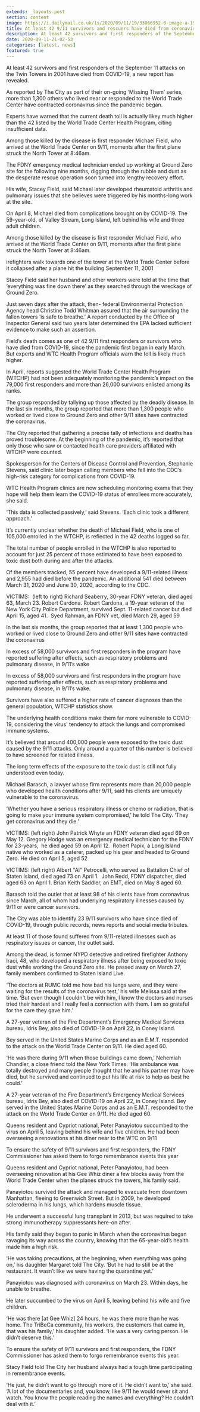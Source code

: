 ```yaml
---
extends: _layouts.post
section: content
image: https://i.dailymail.co.uk/1s/2020/09/11/19/33066952-0-image-a-19_1599849107412.jpg 
title: At least 42 9/11 survivors and rescuers have died from coronavirus 
description: At least 42 survivors and first responders of the September 11 attacks on the Twin Towers in 2001 have died from COVID-19, though experts warn the actual number may be much higher. 
date: 2020-09-11-21-02-53 
categories: [latest, news] 
featured: true 
--- 
```

At least 42 survivors and first responders of the September 11 attacks on the Twin Towers in 2001 have died from COVID-19, a new report has revealed.

As reported by The City as part of their on-going ‘Missing Them’ series, more than 1,300 others who lived near or responded to the World Trade Center have contracted coronavirus since the pandemic began.

Experts have warned that the current death toll is actually likey much higher than the 42 listed by the World Trade Center Health Program, citing insufficient data.

Among those killed by the disease is first responder Michael Field, who arrived at the World Trade Center on 9/11, moments after the first plane struck the North Tower at 8:46am.

The FDNY emergency medical technician ended up working at Ground Zero site for the following nine months, digging through the rubble and dust as the desperate rescue operation soon turned into lengthy recovery effort.

His wife, Stacey Field, said Michael later developed rheumatoid arthritis and pulmonary issues that she believes were triggered by his months-long work at the site.

On April 8, Michael died from complications brought on by COVID-19. The 59-year-old, of Valley Stream, Long Island, left behind his wife and three adult children.

Among those killed by the disease is first responder Michael Field, who arrived at the World Trade Center on 9/11, moments after the first plane struck the North Tower at 8:46am.

irefighters walk towards one of the tower at the World Trade Center before it collapsed after a plane hit the building September 11, 2001

Stacey Field said her husband and other workers were told at the time that ‘everything was fine down there’ as they searched through the wreckage of Ground Zero. 

Just seven days after the attack, then- federal Environmental Protection Agency head Christine Todd Whitman assured that the air surrounding the fallen towers ‘is safe to breathe.’ A report conducted by the Office of Inspector General said two years later determined the EPA lacked sufficient evidence to make such an assertion.

Field’s death comes as one of 42 9/11 first responders or survivors who have died from COVID-19, since the pandemic first began in early March. But experts and WTC Health Program officials warn the toll is likely much higher.

In April, reports suggested the World Trade Center Health Program (WTCHP) had not been adequately monitoring the pandemic’s impact on the 79,000 first responders and more than 26,000 survivors enlisted among its ranks.

The group responded by tallying up those affected by the deadly disease. In the last six months, the group reported that more than 1,300 people who worked or lived close to Ground Zero and other 9/11 sites have contracted the coronavirus.

The City reported that gathering a precise tally of infections and deaths has proved troublesome. At the beginning of the pandemic, it’s reported that only those who saw or contacted health care providers affiliated with WTCHP were counted.

Spokesperson for the Centers of Disease Control and Prevention, Stephanie Stevens, said clinic later began calling members who fell into the CDC’s high-risk category for complications from COVID-19.

WTC Health Program clinics are now scheduling monitoring exams that they hope will help them learn the COVID-19 status of enrollees more accurately, she said.

‘This data is collected passively,’ said Stevens. ‘Each clinic took a different approach.’

It’s currently unclear whether the death of Michael Field, who is one of 105,000 enrolled in the WTCHP, is reflected in the 42 deaths logged so far.

The total number of people enrolled in the WTCHP is also reported to account for just 25 percent of those estimated to have been exposed to toxic dust both during and after the attacks.

Of the members tracked, 55 percent have developed a 9/11-related illness and 2,955 had died before the pandemic. An additional 541 died between March 31, 2020 and June 30, 2020, according to the CDC.

VICTIMS:  (left to right) Richard Seaberry, 30-year FDNY veteran, died aged 63, March 23. Robert Cardona. Robert Cardona, a 19-year veteran of the New York City Police Department, survived Sept. 11-related cancer but died April 15, aged 41.  Syed Rahman, an FDNY vet, died March 29, aged 59

In the last six months, the group reported that at least 1,300 people who worked or lived close to Ground Zero and other 9/11 sites have contracted the coronavirus

In excess of 58,000 survivors and first responders in the program have reported suffering after effects, such as respiratory problems and pulmonary disease, in 9/11’s wake

In excess of 58,000 survivors and first responders in the program have reported suffering after effects, such as respiratory problems and pulmonary disease, in 9/11’s wake.

Survivors have also suffered a higher rate of cancer diagnoses than the general population, WTCHP statistics show.

The underlying health conditions make them far more vulnerable to COVID-19, considering the virus' tendency to attack the lungs and compromised immune systems.

It’s believed that around 400,000 people were exposed to the toxic dust caused by the 9/11 attacks. Only around a quarter of this number is believed to have screened for related illness.

The long term effects of the exposure to the toxic dust is still not fully understood even today.

Michael Barasch, a lawyer whose firm represents more than 20,000 people who developed health conditions after 9/11, said his clients are uniquely vulnerable to the coronavirus.

‘Whether you have a serious respiratory illness or chemo or radiation, that is going to make your immune system compromised,’ he told The City. ‘They get coronavirus and they die.’

VICTIMS: (left right) John Patrick Whyte an FDNY veteran died aged 69 on May 12. Gregory Hodge was an emergency medical technician for the FDNY for 23-years,  he died aged 59 on April 12.  Robert Papik, a Long Island native who worked as a caterer, packed up his gear and headed to Ground Zero. He died on April 5, aged 52

VICTIMS: (left right) Albert "Al" Petrocelli, who served as Battalion Chief of Staten Island, died aged 73 on April 1.  John Redd, FDNY dispatcher, died aged 63 on April 1. Brian Keith Saddler, an EMT, died on May 8 aged 60.

Barasch told the outlet that at least 98 of his clients have from coronavirus since March, all of whom had underlying respiratory illnesses caused by 9/11 or were cancer survivors.

The City was able to identify 23 9/11 survivors who have since died of COVID-19, through public records, news reports and social media tributes.

At least 11 of those found suffered from 9/11-related illnesses such as respiratory issues or cancer, the outlet said.

Among the dead, is former NYPD detective and retired firefighter Anthony Iraci, 48, who developed a respiratory illness after being exposed to toxic dust while working the Ground Zero site. He passed away on March 27, family members confirmed to Staten Island Live.

‘The doctors at RUMC told me how bad his lungs were, and they were waiting for the results of the coronavirus test,’ his wife Melissa said at the time. ‘But even though I couldn't be with him, I know the doctors and nurses tried their hardest and I really feel a connection with them. I am so grateful for the care they gave him.’

A 27-year veteran of the Fire Department’s Emergency Medical Services bureau, Idris Bey, also died of COVID-19 on April 22, in Coney Island.

Bey served in the United States Marine Corps and as an E.M.T. responded to the attack on the World Trade Center on 9/11. He died aged 60.

‘He was there during 9/11 when those buildings came down,’ Nehemiah Chandler, a close friend told the New York Times. ‘His ambulance was totally destroyed and many people thought that he and his partner may have died, but he survived and continued to put his life at risk to help as best he could.’

A 27-year veteran of the Fire Department’s Emergency Medical Services bureau, Idris Bey, also died of COVID-19 on April 22, in Coney Island. Bey served in the United States Marine Corps and as an E.M.T. responded to the attack on the World Trade Center on 9/11. He died aged 60.

Queens resident and Cypriot national, Peter Panayiotou succumbed to the virus on April 5, leaving behind his wife and five children. He had been overseeing a renovations at his diner near to the WTC on 9/11

To ensure the safety of 9/11 survivors and first responders, the FDNY Commissioner has asked them to forgo remembrance events this year

Queens resident and Cypriot national, Peter Panayiotou, had been overseeing renovation at his Gee Whiz diner a few blocks away from the World Trade Center when the planes struck the towers, his family said.

Panayiotou survived the attack and managed to evacuate from downtown Manhattan, fleeing to Greenwich Street. But in 2009, he developed scleroderma in his lungs, which hardens muscle tissue.

He underwent a successful lung transplant in 2013, but was required to take strong immunotherapy suppressants here-on after.

His family said they began to panic in March when the coronavirus began ravaging its way across the country, knowing that the 65-year-old’s health made him a high risk.

‘He was taking precautions, at the beginning, when everything was going on,’ his daughter Margaret told The City. ‘But he had to still be at the restaurant. It wasn’t like we were having the quarantine yet.’

Panayiotou was diagnosed with coronavirus on March 23. Within days, he unable to breathe. 

He later succumbed to the virus on April 5, leaving behind his wife and five children.

‘He was there [at Gee Whiz] 24 hours, he was there more than he was home. The TriBeCa community, his workers, the customers that came in, that was his family,’ his daughter added. ‘He was a very caring person. He didn’t deserve this.’

To ensure the safety of 9/11 survivors and first responders, the FDNY Commissioner has asked them to forgo remembrance events this year.

Stacy Field told The City her husband always had a tough time participating in remembrance events.

‘He just, he didn’t want to go through more of it. He didn’t want to,’ she said. ‘A lot of the documentaries and, you know, like 9/11 he would never sit and watch. You know the people reading the names and everything? He couldn’t deal with it.’

